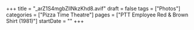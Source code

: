 +++
title = "_arZ1S4mgbZllNkzKhd8.avif"
draft = false
tags = ["Photos"]
categories = ["Pizza Time Theatre"]
pages = ["PTT Employee Red & Brown Shirt (1981)"]
startDate = ""
+++
